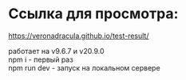 # Ссылка для просмотра:  
https://veronadracula.github.io/test-result/  

работает на v9.6.7 и v20.9.0  
npm i - первый раз  
npm run dev - запуск на локальном сервере

